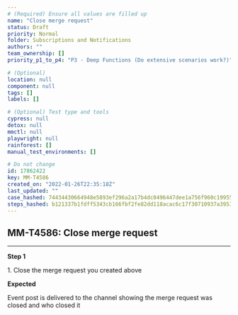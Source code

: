 ```yaml
---
# (Required) Ensure all values are filled up
name: "Close merge request"
status: Draft
priority: Normal
folder: Subscriptions and Notifications
authors: ""
team_ownership: []
priority_p1_to_p4: "P3 - Deep Functions (Do extensive scenarios work?)"

# (Optional)
location: null
component: null
tags: []
labels: []

# (Optional) Test type and tools
cypress: null
detox: null
mmctl: null
playwright: null
rainforest: []
manual_test_environments: []

# Do not change
id: 17862422
key: MM-T4586
created_on: "2022-01-26T22:35:18Z"
last_updated: ""
case_hashed: 74434430664948e5893ef296a2a17b4dc0496447dee1a756f960c1995593fb33ba32f05946bbf47b4295bd792689ed95
steps_hashed: b121337b1fdff5343cb166fbf2fe82dd118acac6c17f30710937a3953aef252b7cf8bf35f99f342159f46dc57b761cc6
---
```


<!-- (Auto-generated) Based on frontmatter's "key" and "name" -->

## MM-T4586: Close merge request

---

**Step 1**

1\. Close the merge request you created above

**Expected**

Event post is delivered to the channel showing the merge request was closed and who closed it
